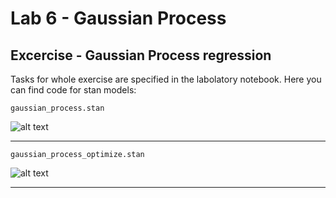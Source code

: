 # Lab 6 - Gaussian Process


## Excercise - Gaussian Process regression


Tasks for whole exercise are specified in the labolatory notebook. Here you can find code for stan models:

```gaussian_process.stan```

![alt text](gaussian_process.png)
<hr>


```gaussian_process_optimize.stan```

![alt text](gaussian_process_optimize.png)
<hr>

